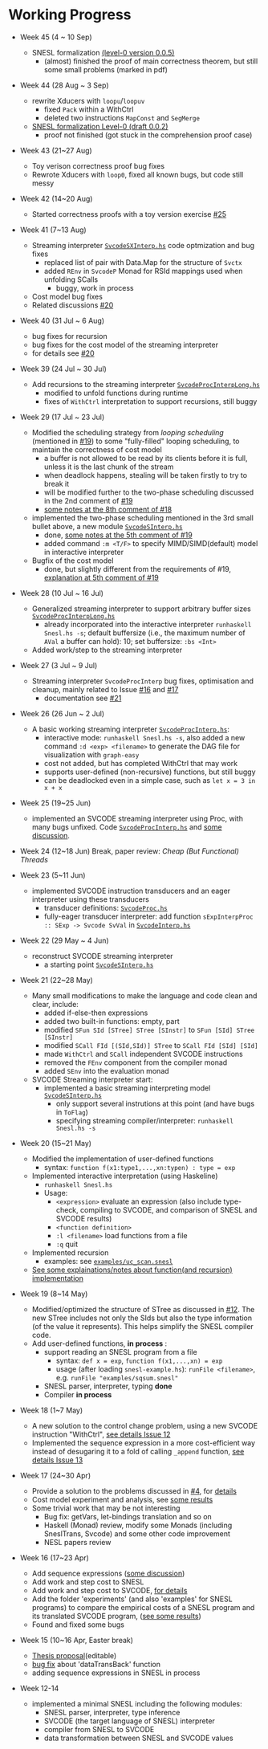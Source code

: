 # Working Progress
+ Week 45 (4 ~ 10 Sep)
    + SNESL formalization [(level-0 version 0.0.5)](https://github.com/Ginko-X/Streaming_NESL/blob/master/Report/main.pdf)
        + (almost) finished the proof of main correctness theorem, but still some small problems (marked in pdf)
+ Week 44 (28 Aug ~ 3 Sep)
    + rewrite Xducers with `loopu`/`loopuv` 
        + fixed `Pack` within a WithCtrl
        + deleted two instructions `MapConst` and `SegMerge`
    + [SNESL formalization Level-0 (draft 0.0.2)](https://github.com/Ginko-X/Streaming_NESL/blob/master/Report/main.pdf)
        + proof not finished (got stuck in the comprehension proof case)


+ Week 43 (21~27 Aug)
    + Toy verison correctness proof bug fixes
    + Rewrote Xducers with `loop0`, fixed all known bugs, but code still messy
    
+ Week 42 (14~20 Aug)
    + Started correctness proofs with a toy version exercise [#25](https://github.com/Ginko-X/Streaming_NESL/issues/25)
    
+ Week 41 (7~13 Aug)
    + Streaming interpreter [`SvcodeSXInterp.hs`](https://github.com/Ginko-X/Streaming_NESL/blob/master/SvcodeSXInterp.hs) code optmization and bug fixes
        + replaced list of pair with Data.Map for the structure of `Svctx`
        + added `REnv` in `SvcodeP` Monad for RSId mappings used when unfolding SCalls
            + buggy, work in process
    + Cost model bug fixes
    + Related discussions [#20](https://github.com/Ginko-X/Streaming_NESL/issues/20)
    
+ Week 40 (31 Jul ~ 6 Aug)
    + bug fixes for recursion
    + bug fixes for the cost model of the streaming interpreter
    + for details see [#20](https://github.com/Ginko-X/Streaming_NESL/issues/20)

+ Week 39 (24 Jul ~ 30 Jul)
    + Add recursions to the streaming interpreter [`SvcodeProcInterpLong.hs`](https://github.com/Ginko-X/Streaming_NESL/blob/master/SvcodeProcInterpLong.hs)
        + modified to unfold functions during runtime
        + fixes of `WithCtrl` interpretation to support recursions, still buggy
	
+ Week 29 (17 Jul ~ 23 Jul)
    + Modified the scheduling strategy from _looping scheduling_ (mentioned in [#19](https://github.com/Ginko-X/Streaming_NESL/issues/19)) to some "fully-filled" looping scheduling, to maintain the correctness of cost model        
        + a buffer is not allowed to be read by its clients before it is full, unless it is the last chunk of the stream
        + when deadlock happens, stealing will be taken firstly to try to break it
        + will be modified further to the two-phase scheduling discussed in the 2nd comment of [#19](https://github.com/Ginko-X/Streaming_NESL/issues/19)
        + [some notes at the 8th comment of #18](https://github.com/Ginko-X/Streaming_NESL/issues/18)
    + implemented the two-phase scheduling mentioned in the 3rd small bullet above, a new module [`SvcodeSInterp.hs`](https://github.com/Ginko-X/Streaming_NESL/blob/master/SvcodeSInterp.hs)
        + done, [some notes at the 5th comment of #19](https://github.com/Ginko-X/Streaming_NESL/issues/19)
        + added command `:m <T/F>` to specify MIMD/SIMD(default) model in interactive interpreter
    + Bugfix of the cost model
        + done, but slightly different from the requirements of #19, [explanation at 5th comment of #19](https://github.com/Ginko-X/Streaming_NESL/issues/19)

    
+ Week 28 (10 Jul ~ 16 Jul)
    + Generalized streaming interpreter to support arbitrary buffer sizes [`SvcodeProcInterpLong.hs`](https://github.com/Ginko-X/Streaming_NESL/blob/master/SvcodeProcInterpLong.hs)
        + already incorporated into the interactive interpreter `runhaskell Snesl.hs -s`; default buffersize (i.e., the maximum number of `AVal` a buffer can hold): 10; set buffersize: `:bs <Int>` 
    + Added work/step to the streaming interpreter
    

+ Week 27 (3 Jul ~ 9 Jul)
    + Streaming interpreter `SvcodeProcInterp` bug fixes, optimisation and cleanup, mainly related to Issue [#16](https://github.com/Ginko-X/Streaming_NESL/issues/16) and [#17](https://github.com/Ginko-X/Streaming_NESL/issues/17)
        + documentation see [#21](https://github.com/Ginko-X/Streaming_NESL/issues/21)

+ Week 26 (26 Jun ~ 2 Jul)
    + A basic working streaming interpreter [`SvcodeProcInterp.hs`](https://github.com/Ginko-X/Streaming_NESL/blob/master/SvcodeProcInterp.hs):
        + interactive mode: `runhaskell Snesl.hs -s`, also added a new command `:d <exp> <filename>` to generate the DAG file for visualization with `graph-easy`
        + cost not added, but has completed WithCtrl that may work
        + supports user-defined (non-recursive) functions, but still buggy
        + can be deadlocked even in a simple case, such as `let x = 3 in x + x`
	
    
+ Week 25 (19~25 Jun)
    + implemented an SVCODE streaming interpreter using Proc, with many bugs unfixed. Code [`SvcodeProcInterp.hs`](https://github.com/Ginko-X/Streaming_NESL/blob/master/SvcodeProcInterp.hs) and [some discussion](https://github.com/Ginko-X/Streaming_NESL/issues/15).
    
+ Week 24 (12~18 Jun) Break, paper review: _Cheap (But Functional) Threads_

+ Week 23 (5~11 Jun)
    + implemented SVCODE instruction transducers and an eager interpreter using these transducers
        + transducer definitions: [`SvcodeProc.hs`](https://github.com/Ginko-X/Streaming_NESL/blob/master/SvcodeProc.hs)
        + fully-eager transducer interpreter: add function `sExpInterpProc :: SExp -> Svcode SvVal` in [`SvcodeInterp.hs`](https://github.com/Ginko-X/Streaming_NESL/blob/master/SvcodeInterp.hs)
	

+ Week 22 (29 May ~ 4 Jun)
    + reconstruct SVCODE streaming interpreter
        - a starting point [`SvcodeSInterp.hs`](https://github.com/Ginko-X/Streaming_NESL/blob/master/SvcodeSInterp.hs)
    
+ Week 21 (22~28 May)
    + Many small modifications to make the language and code clean and clear, include:
        - added if-else-then expressions
        - added two built-in functions: empty, part
        - modified `SFun SId [STree] STree [SInstr]` to `SFun [SId] STree [SInstr]`
        - modified `SCall FId [(SId,SId)] STree` to `SCall FId [SId] [SId]`
        - made `WithCtrl` and `SCall` independent SVCODE instructions
        - removed the `FEnv` component from the compiler monad
        - added `SEnv` into the evaluation monad
    + SVCODE Streaming interpreter start:
        - implemented a basic streaming interpreting model [`SvcodeSInterp.hs`](https://github.com/Ginko-X/Streaming_NESL/blob/master/SvcodeSInterp.hs)
            - only support several instrutions at this point (and have bugs in `ToFlag`)
            - specifying streaming compiler/interpreter: `runhaskell Snesl.hs -s`
        
     
+ Week 20 (15~21 May)
    + Modified the implementation of user-defined functions
        - syntax: `function f(x1:type1,...,xn:typen) : type = exp`
    + Implemented interactive interpretation (using Haskeline)
        - `runhaskell Snesl.hs`
        - Usage:          
            - `<expression>` evaluate an expression (also include type-check, compiling to SVCODE, and comparison of SNESL and SVCODE results)
            - `<function definition>`
            - `:l <filename>`   load functions from a file
            - `:q`    quit
    + Implemented recursion 
        - examples: see [`examples/uc_scan.snesl`](https://github.com/Ginko-X/Streaming_NESL/blob/master/examples/uc_scan.snesl)
    + [See some explainations/notes about function(and recursion) implementation](https://github.com/Ginko-X/Streaming_NESL/issues/14)
    
+ Week 19 (8~14 May)
    + Modified/optimized the structure of STree as discussed in [#12](https://github.com/Ginko-X/Streaming_NESL/issues/12). The new STree includes not only the SIds but also the type information (of the value it represents). This helps simplify the SNESL compiler code.
    + Add user-defined functions, **in process** : 
        - support reading an SNESL program from a file             
            - syntax: `def x = exp`, `function f(x1,...,xn) = exp` 
            - usage (after loading `snesl-example.hs`): `runFile <filename>`, e.g. `runFile "examples/sqsum.snesl"`
        - SNESL parser, interpreter, typing **done** 
        - Compiler **in process**
    
+ Week 18 (1~7 May)
    + A new solution to the control change problem, using a new SVCODE instruction "WithCtrl", [see details Issue 12](https://github.com/Ginko-X/Streaming_NESL/issues/12)
    + Implemented the sequence expression in a more cost-efficient way instead of desugaring it to a fold of calling `_append` function, [see details Issue 13](https://github.com/Ginko-X/Streaming_NESL/issues/13)
    
+ Week 17 (24~30 Apr)
    + Provide a solution to the problems discussed in [#4](https://github.com/Ginko-X/Streaming_NESL/issues/4), for [details](https://github.com/Ginko-X/Streaming_NESL/issues/10)
    + Cost model experiment and analysis, see [some results](https://github.com/Ginko-X/Streaming_NESL/issues/11)
    + Some trivial work that may be not interesting
        + Bug fix: getVars, let-bindings translation and so on
        + Haskell (Monad) review, modify some Monads (including SneslTrans, Svcode) and some other code improvement
        + NESL papers review
    
  
+ Week 16 (17~23 Apr)
    + Add sequence expressions ([some discussion](https://github.com/Ginko-X/Streaming_NESL/issues/4))
    + Add work and step cost to SNESL
    + Add work and step cost to SVCODE, [for details](https://github.com/Ginko-X/Streaming_NESL/commit/8aabcf45a7d26202c738c8d246190cb03646ece1)
    + Add the folder 'experiments' (and also 'examples' for SNESL programs) to compare the empirical costs of a SNESL program and its translated SVCODE program, ([see some results](https://github.com/Ginko-X/Streaming_NESL/issues/9))
    + Found and fixed some bugs


+ Week 15 (10~16 Apr, Easter break)
    + [Thesis proposal](https://docs.google.com/document/d/1xeS902Cb_PUidC7BxDZYzvpoMYaEfMEPG5s9OC0j_gg/edit?usp=sharing)(editable)
    + [bug fix](https://github.com/Ginko-X/Streaming_NESL/commit/23a97947f47920117e0840ec92ccc6b9bf8f0c5f) about 'dataTransBack' function
    + adding sequence expressions in SNESL in process
    
+ Week 12-14
    + implemented a minimal SNESL including the following modules:
        + SNESL parser, interpreter, type inference
        + SVCODE (the target language of SNESL) interpreter
        + compiler from SNESL to SVCODE
        + data transformation between SNESL and SVCODE values	
